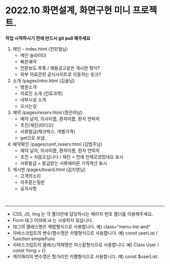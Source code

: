 <h1>2022.10 화면설계, 화면구현 미니 프로젝트.</h1>
<strong>작업 시작하시기 전에 반드시 git pull 해주세요</strong>
<br/>

1. 메인 - index.html (전민철님)
    - 메인 슬라이더
    - 빠른예약 
    - 언론보도 목록 / 채용공고같은 게시판 형식?
    - 외부 의료관련 공식사이트로 이동하는 링크?
2. 소개 /pages/intro.html (김솔님)
    - 병원소개
    - 의료진 소개 (진료과목) 
    - 내부시설 소개
    - 오시는길
3. 예약 /pages/reserv.html (정은아님)
    - 예약 날자, 의사이름, 환자이름, 환자 연락처
    - 초진/재진(라디오)
    - 서류발급(체크박스. 개별가격)
    - get으로 보냄.
4. 예약확인 /pages/conf_reserv.html (김범주님)
    - 예약 날자, 의사이름, 환자이름, 환자 연락처
    - 초진 = 처음오십니다 / 재진 = 전에 언제오셨었네요 표시
    - 서류발급 = 발급받는 서류에따른 가격계산 표시
5. 게시판 /pages/board.html (김지영님)
    - 고객의소리
    - 자주묻는질문
    - 공지사항

<br />

---------------

* CSS, JS, Img 는 각 폴더안에 담당하시는 페이지 번호 폴더를 이용해주세요.
* Form 태그 이외에 id 는 사용하지 않습니다.
* 태그의 클래스명은 케밥형식으로 사용합니다. 예) class="menu-list-and"
* 자바스크립트의 변수/함수명은 카멜형식으로 사용합니다. 예) const userList / function simpleFunc
* 자바스크립트의 클래스/객체명은 파스칼형식으로 사용합니다. 예) Class User / const Yong = {}
* 제이쿼리의 변수명은 헝가리안 카멜형식으로 사용합니다. 예) const $userList